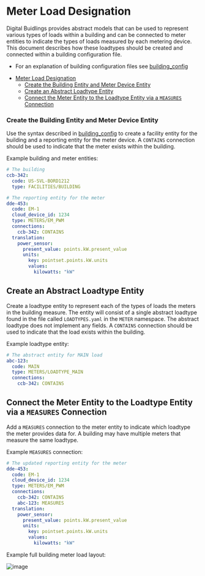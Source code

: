 # Meter Load Designation

Digital Buidlings provides abstract models that can be used to represent various 
types of loads within a building and can be connected to meter entities to indicate the types
of loads measured by each metering device. This document describes how these loadtypes 
should be created and connected within a building configuration file.

*   For an explanation of building configuration files see
    [building_config](building_config.md)

- [Meter Load Designation](#meter-load-designation)
  * [Create the Building Entity and Meter Device Entity](#create-the-building-entity-and-a-meter-device-entity)
  * [Create an Abstract Loadtype Entity](#create-an-abstract-loadtype-entity)
  * [Connect the Meter Entity to the Loadtype Entity via a `MEASURES` Connection](#connect-the-meter-entity-to-the-loadtype-entity-via-a-measures-connection)
    
### Create the Building Entity and Meter Device Entity

Use the syntax described in [building_config](building_config.md) to create a
facility entity for the building and a reporting entity for the meter device.
A `CONTAINS` connection should be used to indicate that the meter exists within
the building.

Example building and meter entities:
``` yaml
# The building
ccb-342:
  code: US-SVL-BORD1212
  type: FACILITIES/BUILDING    

# The reporting entity for the meter
dde-453:
  code: EM-1
  cloud_device_id: 1234
  type: METERS/EM_PWM
  connections:
    ccb-342: CONTAINS
  translation:
    power_sensor:
      present_value: points.kW.present_value
      units:
        key: pointset.points.kW.units
        values: 
          kilowatts: "kW"
```

## Create an Abstract Loadtype Entity

Create a loadtype entity to represent each of the types of loads the meters in 
the building measure. The entity will consist of a single abstract loadtype 
found in the file called `LOADTYPES.yaml` in the `METER` namespace. The abstract
loadtype does not implement any fields. A `CONTAINS` connection should be used 
to indicate that the load exists within the building.

Example loadtype entity:
``` yaml
# The abstract entity for MAIN load
abc-123:
  code: MAIN
  type: METERS/LOADTYPE_MAIN
  connections:
    ccb-342: CONTAINS
```

## Connect the Meter Entity to the Loadtype Entity via a `MEASURES` Connection

Add a `MEASURES` connection to the meter entity to indicate which loadtype 
the meter provides data for. A building may have multiple meters that 
measure the same loadtype.

Example `MEASURES` connection:
``` yaml  
# The updated reporting entity for the meter
dde-453:
  code: EM-1
  cloud_device_id: 1234
  type: METERS/EM_PWM
  connections:
    ccb-342: CONTAINS
    abc-123: MEASURES
  translation:
    power_sensor:
      present_value: points.kW.present_value
      units:
        key: pointset.points.kW.units
        values: 
          kilowatts: "kW"
```

Example full building meter load layout:

![image](https://github.com/shambergoldstein/digitalbuildings/assets/124837286/ab33a420-9d6d-4e6d-b075-a4312c79c53b)
